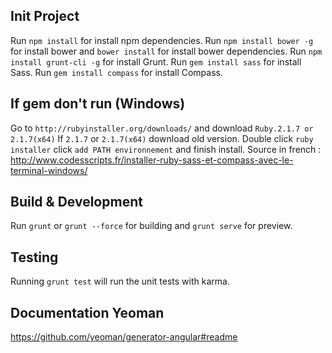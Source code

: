 ## Init Project

Run `npm install` for install npm dependencies.<return>
Run `npm install bower -g` for install bower and `bower install` for install bower dependencies.<return>
Run `npm install grunt-cli -g` for install Grunt.<return>
Run `gem install sass` for install Sass.<return>
Run `gem install compass` for install Compass.<return>

## If gem don't run (Windows)

Go to `http://rubyinstaller.org/downloads/` and download `Ruby.2.1.7 or 2.1.7(x64)`<return>
If `2.1.7` or `2.1.7(x64)` download old version.<return>
Double click `ruby installer` click `add PATH environnement` and finish install.<return>
Source in french : http://www.codesscripts.fr/installer-ruby-sass-et-compass-avec-le-terminal-windows/<return>

## Build & Development

Run `grunt` or `grunt --force` for building and `grunt serve` for preview.<return>

## Testing

Running `grunt test` will run the unit tests with karma.<return>

## Documentation Yeoman

https://github.com/yeoman/generator-angular#readme